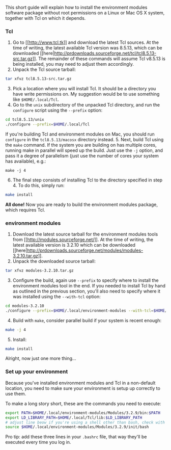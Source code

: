 This short guide will explain how to install the environment modules software package without root permissions on a Linux or Mac OS X system, together with Tcl on which it depends.

### Tcl

1. Go to [[http://www.tcl.tk]] and download the latest Tcl sources. 
At the time of writing, the latest available Tcl version was 8.5.13, which can be downloaded [[here|http://prdownloads.sourceforge.net/tcl/tcl8.5.13-src.tar.gz]]. The remainder of these commands will assume Tcl v8.5.13 is being installed, you may need to adjust them accordingly.
2. Unpack the Tcl source tarball:
```bash
tar xfvz tcl8.5.13-src.tar.gz
```
3. Pick a location where you will install Tcl. It should be a directory you have write permissions on.
My suggestion would be to use something like `$HOME/.local/Tcl`.
4. Go to the `unix` subdirectory of the unpacked Tcl directory, and run the `configure` script using the `--prefix` option:
```bash
cd tcl8.5.13/unix
./configure --prefix=$HOME/.local/Tcl
```
If you're building Tcl and environment modules on Mac, you should run `configure` in the `tcl8.5.13/macosx` directory instead.
5. Next, build Tcl using the `make` command. If the system you are building on has multiple cores, running make in parallel will speed up the build. Just use the `-j` option, and pass it a degree of parallelism (just use the number of cores your system has available), e.g.:
```
make -j 4
```
6. The final step consists of installing Tcl to the directory specified in step 4. To do this, simply run:
```bash
make install
```
**All done!** Now you are ready to build the environment modules package, which requires Tcl.

### environment modules

1. Download the latest source tarball for the environment modules tools from [[http://modules.sourceforge.net/]]. At the time of writing, the latest available version is 3.2.10 which can be downloaded [[here|http://prdownloads.sourceforge.net/modules/modules-3.2.10.tar.gz]].
2. Unpack the downloaded source tarball:
```bash
tar xfvz modules-3.2.10.tar.gz 
```
3. Configure the build, again use `--prefix` to specify where to install the environment modules tool in the end. If you needed to install Tcl by hand as outlined in the previous section, you'll also need to specify where it was installed using the `--with-tcl` option:
```bash
cd modules-3.2.10
./configure --prefix=$HOME/.local/environment-modules --with-tcl=$HOME/.local/Tcl/lib 
```
4. Build with `make`, consider parallel build if your system is recent enough:
```bash
make -j 4
```
5. Install:
```bash
make install
```

Alright, now just one more thing...

### Set up your environment

Because you've installed environment modules and Tcl in a non-default location, you need to make sure your environment is setup up correctly to use them.

To make a long story short, these are the commands you need to execute:

```bash
export PATH=$HOME/.local/environment-modules/Modules/3.2.9/bin:$PATH
export LD_LIBRARY_PATH=$HOME/.local/Tcl/lib:$LD_LIBRARY_PATH
# adjust line beow if you're using a shell other than bash, check with 'echo $SHELL'
source $HOME/.local/environment-modules/Modules/3.2.9/init/bash
```

Pro tip: add these three lines in your `.bashrc` file, that way they'll be executed every time you log in.
